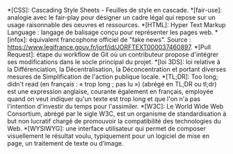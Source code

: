 <!-- markdownlint-disable -->

<!-- Liens -->
[CDN de Geotribu]: https://cdn.geotribu.fr/
[Git]: https://git-scm.com/
[GitHub]: https://github.com/
[GitHub Desktop]: https://desktop.github.com/
[markdown]: https://fr.wikipedia.org/wiki/Markdown
[Material for Mkdocs]: https://squidfunk.github.io/mkdocs-material/
[Mkdocs]: https://www.mkdocs.org/
[osm2pgsql]: https://osm2pgsql.org/
[Osmium]: https://osmcode.org/osmium-tool/
[pre-commit]: https://pre-commit.com/
[Python]: https://www.python.org/
[StackEdit]: https://stackedit.io/
[Upmath]: https://upmath.me/
[Visual Studio Code]: https://code.visualstudio.com/

<!-- Abbreviations -->
*[CSS]: Cascading Style Sheets - Feuilles de style en cascade.
*[fair-use]: analogie avec le fair-play pour désigner un cadre légal qui repose sur un usage raisonnable des oeuvres et ressources.
*[HTML]: Hyper Text Markup Language : langage de balisage conçu pour représenter les pages web.
*[infox]: équivalent francophone officiel de "fake news". Source : https://www.legifrance.gouv.fr/jorf/id/JORFTEXT000037460897.
*[Pull Request]: étape du workflow de Git où un contributeur propose d'intégrer ses modifications dans le socle principal du projet.
*[loi 3DS]: loi relative à la Différenciation, la Décentralisation, la Déconcentration et portant diverses mesures de Simplification de l'action publique locale.
*[TL;DR]: Too long; didn't read (en français : « trop long ; pas lu ») (abrégé en TL;DR ou tl;dr) est une expression anglaise, courante également en français, employée quand on veut indiquer qu'un texte est trop long et que l'on n'a pas l'intention d'investir du temps pour l'assimiler.
*[W3C]: Le World Wide Web Consortium, abrégé par le sigle W3C, est un organisme de standardisation à but non lucratif chargé de promouvoir la compatibilité des technologies du Web.
*[WYSIWYG]: une interface utilisateur qui permet de composer visuellement le résultat voulu, typiquement pour un logiciel de mise en page, un traitement de texte ou d’image.
